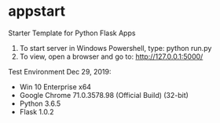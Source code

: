 # appstart
Starter Template for Python Flask Apps

1. To start server in Windows Powershell, type: python run.py
2. To view, open a browser and go to: http://127.0.0.1:5000/

Test Environment
Dec 29, 2019:
- Win 10 Enterprise x64
- Google Chrome 71.0.3578.98 (Official Build) (32-bit)
- Python 3.6.5
- Flask 1.0.2

